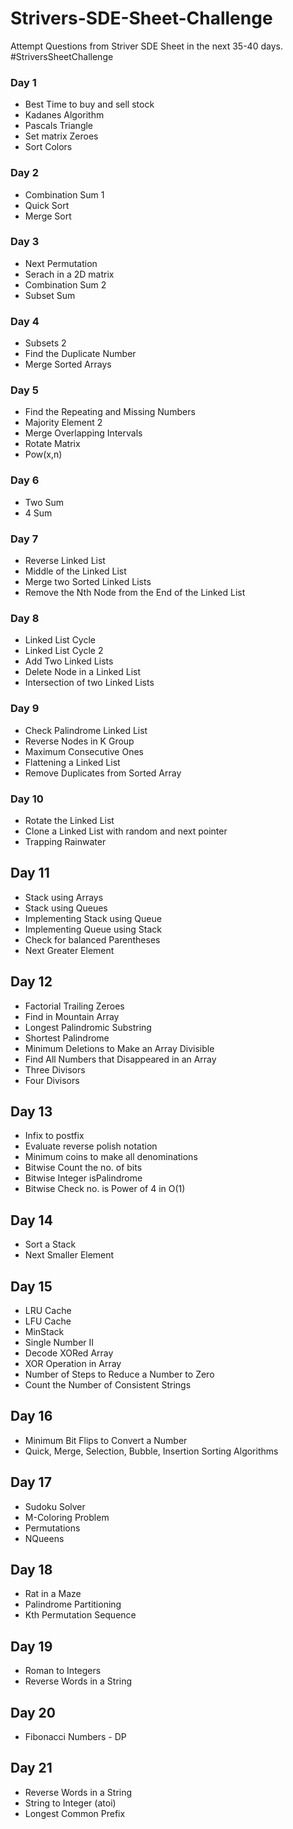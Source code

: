# Strivers-SDE-Sheet-Challenge
Attempt Questions from Striver SDE Sheet in the next 35-40 days. #StriversSheetChallenge

### Day 1
- Best Time to buy and sell stock
- Kadanes Algorithm
- Pascals Triangle
- Set matrix Zeroes
- Sort Colors

### Day 2
- Combination Sum 1
- Quick Sort
- Merge Sort

### Day 3
- Next Permutation
- Serach in a 2D matrix
- Combination Sum 2
- Subset Sum

### Day 4
- Subsets 2
- Find the Duplicate Number
- Merge Sorted Arrays

### Day 5
- Find the Repeating and Missing Numbers
- Majority Element 2
- Merge Overlapping Intervals
- Rotate Matrix
- Pow(x,n)

### Day 6
- Two Sum
- 4 Sum

### Day 7
- Reverse Linked List
- Middle of the Linked List
- Merge two Sorted Linked Lists
- Remove the Nth Node from the End of the Linked List

### Day 8
- Linked List Cycle
- Linked List Cycle 2
- Add Two Linked Lists
- Delete Node in a Linked List
- Intersection of two Linked Lists

### Day 9
- Check Palindrome Linked List
- Reverse Nodes in K Group
- Maximum Consecutive Ones
- Flattening a Linked List
- Remove Duplicates from Sorted Array

### Day 10
- Rotate the Linked List
- Clone a Linked List with random and next pointer
- Trapping Rainwater

## Day 11
- Stack using Arrays
- Stack using Queues
- Implementing Stack using Queue
- Implementing Queue using Stack
- Check for balanced Parentheses
- Next Greater Element

## Day 12
- Factorial Trailing Zeroes
- Find in Mountain Array
- Longest Palindromic Substring
- Shortest Palindrome
- Minimum Deletions to Make an Array Divisible
- Find All Numbers that Disappeared in an Array
- Three Divisors
- Four Divisors

## Day 13
- Infix to postfix
- Evaluate reverse polish notation
- Minimum coins to make all denominations
- Bitwise Count the no. of bits
- Bitwise Integer isPalindrome
- Bitwise Check no. is Power of 4 in O(1)

## Day 14
- Sort a Stack
- Next Smaller Element
  
## Day 15
- LRU Cache
- LFU Cache
- MinStack
- Single Number II
- Decode XORed Array
- XOR Operation in Array
- Number of Steps to Reduce a Number to Zero
- Count the Number of Consistent Strings

## Day 16
- Minimum Bit Flips to Convert a Number
- Quick, Merge, Selection, Bubble, Insertion Sorting Algorithms
  
## Day 17
- Sudoku Solver
- M-Coloring Problem
- Permutations
- NQueens

## Day 18
- Rat in a Maze
- Palindrome Partitioning
- Kth Permutation Sequence

## Day 19
- Roman to Integers
- Reverse Words in a String

## Day 20
- Fibonacci Numbers - DP

## Day 21
- Reverse Words in a String
- String to Integer (atoi)
- Longest Common Prefix


